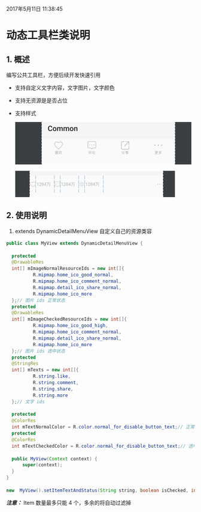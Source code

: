 2017年5月11日 11:38:45
# 动态工具栏类说明

## 1. 概述

  编写公共工具栏，方便后续开发快速引用

  - 支持自定义文字内容，文字图片，文字颜色
  - 支持无资源是是否占位
  - 支持样式

    ![动态详情工具栏](../image/dynamic_detail.png)

    ![动态详情工具栏](../image/dynamic_list.png)

## 2. 使用说明

1. extends DynamicDetailMenuView 自定义自己的资源类容
  ```java
public class MyView extends DynamicDetailMenuView {

    protected
    @DrawableRes
    int[] mImageNormalResourceIds = new int[]{
            R.mipmap.home_ico_good_normal,
            R.mipmap.home_ico_comment_normal,
            R.mipmap.detail_ico_share_normal,
            R.mipmap.home_ico_more
    };// 图片 ids 正常状态
    protected
    @DrawableRes
    int[] mImageCheckedResourceIds = new int[]{
            R.mipmap.home_ico_good_high,
            R.mipmap.home_ico_comment_normal,
            R.mipmap.detail_ico_share_normal,
            R.mipmap.home_ico_more
    };// 图片 ids 选中状态
    protected
    @StringRes
    int[] mTexts = new int[]{
            R.string.like,
            R.string.comment,
            R.string.share,
            R.string.more
    };// 文字 ids

    protected
    @ColorRes
    int mTextNormalColor = R.color.normal_for_disable_button_text;// 正常文本颜色
    protected
    @ColorRes
    int mTextCheckedColor = R.color.normal_for_disable_button_text;// 选中文本颜色

    public MyView(Context context) {
        super(context);
    }
}

new  MyView().setItemTextAndStatus(String string, boolean isChecked, int postion)；// 设置某个 Item 具体内容

  ```

***注意：*** Item 数量最多只能 4 个，多余的将自动过滤掉